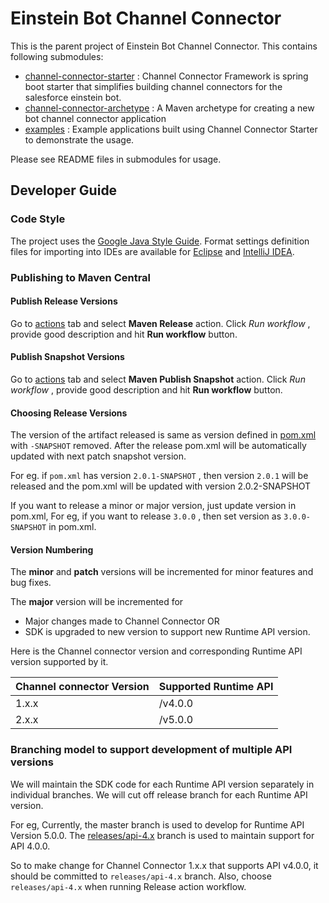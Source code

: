 # Einstein Bot Channel Connector 

This is the parent project of Einstein Bot Channel Connector. This contains following submodules:

* [channel-connector-starter](channel-connector-starter) : Channel Connector Framework is spring boot starter that simplifies building channel connectors for the salesforce einstein bot.
* [channel-connector-archetype](channel-connector-archetype) : A Maven archetype for creating a new bot channel connector application
* [examples](examples) : Example applications built using Channel Connector Starter to demonstrate the usage.

Please see README files in submodules for usage.

## Developer Guide

### Code Style

The project uses the [Google Java Style Guide](https://google.github.io/styleguide/javaguide.html).
Format settings definition files for importing into IDEs are available for [Eclipse](https://github.com/google/styleguide/blob/gh-pages/eclipse-java-google-style.xml)
and [IntelliJ IDEA](https://github.com/google/styleguide/blob/gh-pages/intellij-java-google-style.xml).

### Publishing to Maven Central

#### Publish Release Versions
Go to [actions](https://github.com/forcedotcom/einstein-bot-channel-connector/tree/master/.github/workflows/maven-release.yml) tab and select **Maven Release** action. Click *Run workflow* , provide good description and hit **Run workflow** button.

#### Publish Snapshot Versions
Go to [actions](https://github.com/forcedotcom/einstein-bot-channel-connector/tree/master/.github/workflows/maven-publish.yml) tab and select **Maven Publish Snapshot** action. Click *Run workflow* , provide good description and hit **Run workflow** button.

#### Choosing Release Versions

The version of the artifact released is same as version defined in [pom.xml](https://github.com/forcedotcom/einstein-bot-channel-connector/blob/master/pom.xml#L21) with `-SNAPSHOT` removed.
After the release pom.xml will be automatically updated with next patch snapshot version.

For eg. if `pom.xml` has version `2.0.1-SNAPSHOT` , then version `2.0.1` will be released and the pom.xml will be updated with version 2.0.2-SNAPSHOT

If you want to release a minor or major version, just update version in pom.xml, For eg, if you want to release `3.0.0` , then set version as  `3.0.0-SNAPSHOT` in pom.xml.

#### Version Numbering

The **minor** and **patch** versions will be incremented for minor features and bug fixes.

The **major** version will be incremented for
* Major changes made to Channel Connector OR
* SDK is upgraded to new version to support new Runtime API version.

Here is the Channel connector version and corresponding Runtime API version supported by it.

| Channel connector Version | Supported Runtime API
| --------------------------| --------------------------------------
| 1.x.x                     | /v4.0.0
| 2.x.x                     | /v5.0.0

### Branching model to support development of multiple API versions

We will maintain the SDK code for each Runtime API version separately in individual branches.
We will cut off release branch for each Runtime API version.

For eg, Currently, the master branch is used to develop for Runtime API Version 5.0.0.
The [releases/api-4.x](https://github.com/forcedotcom/einstein-bot-channel-connector/tree/releases/api-4.x) branch is used to maintain support for API 4.0.0.

So to make change for Channel Connector 1.x.x that supports API v4.0.0, it should be committed to `releases/api-4.x` branch.
Also, choose `releases/api-4.x` when running Release action workflow.
